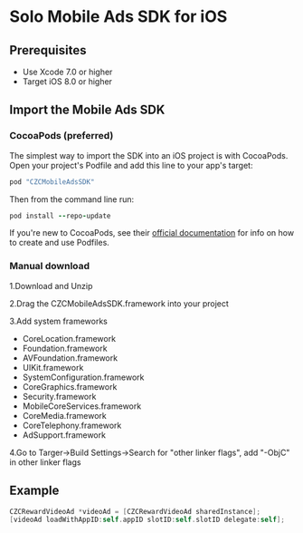 # Solo Mobile Ads SDK for iOS

## Prerequisites
   * Use Xcode 7.0 or higher
   * Target iOS 8.0 or higher

## Import the Mobile Ads SDK

### CocoaPods (preferred)
The simplest way to import the SDK into an iOS project is with CocoaPods. Open your project's Podfile and add this line to your app's target:
```ruby
pod "CZCMobileAdsSDK" 
```
Then from the command line run:
```ruby
pod install --repo-update
```
If you're new to CocoaPods, see their [official documentation](https://guides.cocoapods.org/using/using-cocoapods.html) for info on how to create and use Podfiles.

### Manual download

1.Download and Unzip

2.Drag the CZCMobileAdsSDK.framework into your project

3.Add system frameworks
  * CoreLocation.framework
  * Foundation.framework
  * AVFoundation.framework
  * UIKit.framework
  * SystemConfiguration.framework
  * CoreGraphics.framework
  * Security.framework
  * MobileCoreServices.framework
  * CoreMedia.framework
  * CoreTelephony.framework
  * AdSupport.framework
  
4.Go to Targer->Build Settings->Search for "other linker flags", add "-ObjC" in other linker flags

## Example
```objective-c
CZCRewardVideoAd *videoAd = [CZCRewardVideoAd sharedInstance];
[videoAd loadWithAppID:self.appID slotID:self.slotID delegate:self];
```
